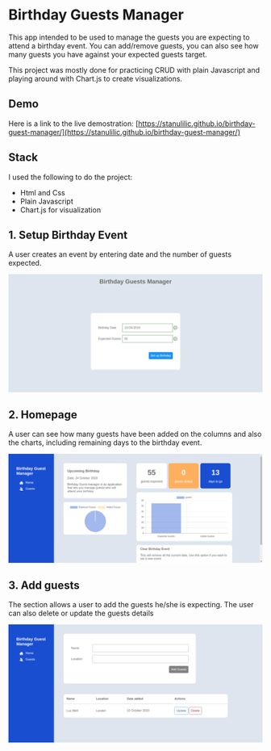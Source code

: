 # Birthday Guests Manager

This app intended to be used to manage the guests you are expecting to attend a birthday event. You can add/remove guests, you can also see how many guests you have against your expected guests target.

This project was mostly done for practicing CRUD with plain Javascript and playing around with Chart.js to create visualizations.

## Demo

Here is a link to the live demostration: [https://stanulilic.github.io/birthday-guest-manager/](https://stanulilic.github.io/birthday-guest-manager/)

## Stack
I used the following to do the project:
- Html and Css
- Plain Javascript
- Chart.js for visualization

## 1. Setup Birthday Event
A user creates an event by entering date and the number of guests expected.

![setup birthday event](img/login.png)

## 2. Homepage
A user can see how many guests have been added on the columns and also the charts, including remaining days to the birthday event.

![home](img/home.png)

## 3. Add guests
The section allows a user to add the guests he/she is expecting. The user can also delete or update the guests details

![add guests](img/add-guests.png)